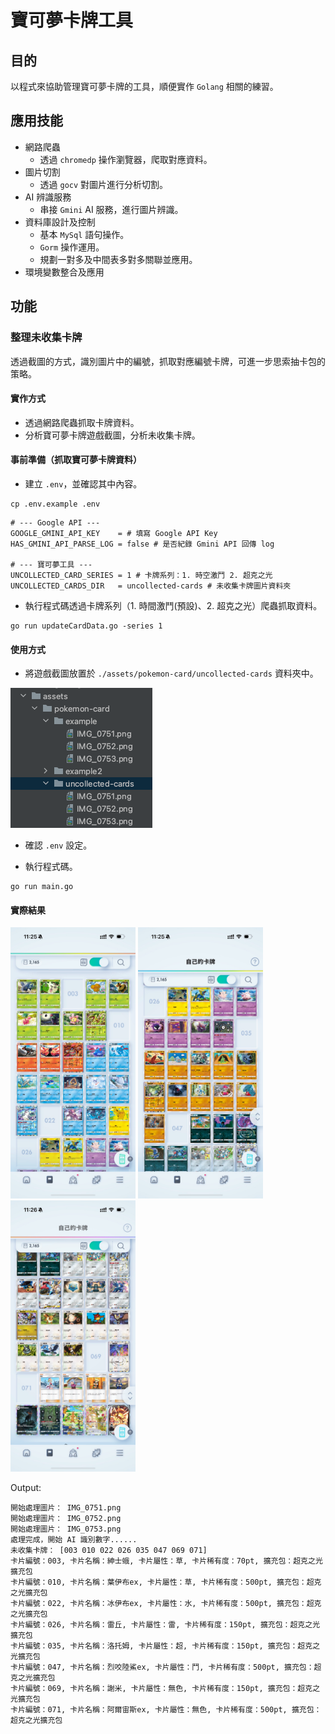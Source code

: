 # 寶可夢卡牌工具

## 目的

以程式來協助管理寶可夢卡牌的工具，順便實作 `Golang` 相關的練習。

## 應用技能

- 網路爬蟲
  - 透過 `chromedp` 操作瀏覽器，爬取對應資料。
- 圖片切割
  - 透過 `gocv` 對圖片進行分析切割。
- AI 辨識服務
  - 串接 `Gmini` AI 服務，進行圖片辨識。
- 資料庫設計及控制
  - 基本 `MySql` 語句操作。
  - `Gorm` 操作運用。
  - 規劃一對多及中間表多對多關聯並應用。
- 環境變數整合及應用

## 功能

### 整理未收集卡牌

透過截圖的方式，識別圖片中的編號，抓取對應編號卡牌，可進一步思索抽卡包的策略。

#### 實作方式
- 透過網路爬蟲抓取卡牌資料。
- 分析寶可夢卡牌遊戲截圖，分析未收集卡牌。

#### 事前準備（抓取寶可夢卡牌資料）

- 建立 `.env`，並確認其中內容。

```shell
cp .env.example .env
```

```text
# --- Google API ---
GOOGLE_GMINI_API_KEY    = # 填寫 Google API Key
HAS_GMINI_API_PARSE_LOG = false # 是否紀錄 Gmini API 回傳 log

# --- 寶可夢工具 ---
UNCOLLECTED_CARD_SERIES = 1 # 卡牌系列：1. 時空激鬥 2. 超克之光
UNCOLLECTED_CARDS_DIR   = uncollected-cards # 未收集卡牌圖片資料夾
```

- 執行程式碼透過卡牌系列（1. 時間激鬥(預設)、2. 超克之光）爬蟲抓取資料。

```shell
go run updateCardData.go -series 1
```

#### 使用方式

- 將遊戲截圖放置於 `./assets/pokemon-card/uncollected-cards` 資料夾中。

![uncollected-cards-example.png](assets/uncollected-cards-example.png)

- 確認 `.env` 設定。

- 執行程式碼。

```shell
go run main.go
```

#### 實際結果

<img src="assets/pokemon-card/example/IMG_0751.png" width="200" />
<img src="assets/pokemon-card/example/IMG_0752.png" width="200" />
<img src="assets/pokemon-card/example/IMG_0753.png" width="200" />

Output:
```text
開始處理圖片： IMG_0751.png
開始處理圖片： IMG_0752.png
開始處理圖片： IMG_0753.png
處理完成，開始 AI 識別數字......
未收集卡牌： [003 010 022 026 035 047 069 071]
卡片編號：003, 卡片名稱：紳士蛾, 卡片屬性：草, 卡片稀有度：70pt, 擴充包：超克之光擴充包
卡片編號：010, 卡片名稱：葉伊布ex, 卡片屬性：草, 卡片稀有度：500pt, 擴充包：超克之光擴充包
卡片編號：022, 卡片名稱：冰伊布ex, 卡片屬性：水, 卡片稀有度：500pt, 擴充包：超克之光擴充包
卡片編號：026, 卡片名稱：雷丘, 卡片屬性：雷, 卡片稀有度：150pt, 擴充包：超克之光擴充包
卡片編號：035, 卡片名稱：洛托姆, 卡片屬性：超, 卡片稀有度：150pt, 擴充包：超克之光擴充包
卡片編號：047, 卡片名稱：烈咬陸鯊ex, 卡片屬性：鬥, 卡片稀有度：500pt, 擴充包：超克之光擴充包
卡片編號：069, 卡片名稱：謝米, 卡片屬性：無色, 卡片稀有度：150pt, 擴充包：超克之光擴充包
卡片編號：071, 卡片名稱：阿爾宙斯ex, 卡片屬性：無色, 卡片稀有度：500pt, 擴充包：超克之光擴充包
```
